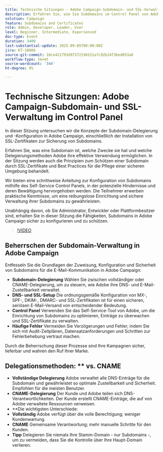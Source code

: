 ```yaml
---
title: Technische Sitzungen - Adobe Campaign-Subdomain- und SSL-Verwaltung im Control Panel
description: Erfahren Sie, wie Sie Subdomains im Control Panel von Adobe Campaign delegieren und konfigurieren, SSL-Zertifikate einrichten und die Konfiguration überwachen, um eine sichere E-Mail-Zustellbarkeit zu gewährleisten.
solution: Campaign
feature: Subdomains and Certificates
role: Admin, Developer, Leader, User
level: Beginner, Intermediate, Experienced
doc-type: Event
duration: 3409
last-substantial-update: 2025-09-05T00:00:00Z
jira: KT-18866
source-git-commit: 18ce421793d97372198151afc92b24f3bed053a8
workflow-type: tm+mt
source-wordcount: '344'
ht-degree: 0%

---
```



# Technische Sitzungen: Adobe Campaign-Subdomain- und SSL-Verwaltung im Control Panel

In dieser Sitzung untersuchen wir die Konzepte der Subdomain-Delegierung und -Konfiguration in Adobe Campaign, einschließlich der Installation von SSL-Zertifikaten zur Sicherung von Subdomains.

Erfahren Sie, was eine Subdomain ist, welche Zwecke sie hat und welche Delegierungsmethoden Adobe ihre effektive Verwendung ermöglichen. In der Sitzung werden auch die Prinzipien zum Schützen einer Subdomain durch SSL-Zertifikate und Best Practices für die Pflege einer sicheren Umgebung behandelt.

Wir bieten eine schrittweise Anleitung zur Konfiguration von Subdomains mithilfe des Self-Service Control Panels, in der potenzielle Hindernisse und deren Bewältigung hervorgehoben werden. Die Teilnehmer erwerben praktische Kenntnisse, um eine reibungslose Einrichtung und sichere Verwaltung ihrer Subdomains zu gewährleisten.

Unabhängig davon, ob Sie Administrator, Entwickler oder Plattformbesitzer sind, erhalten Sie in dieser Sitzung die Fähigkeiten, Subdomains in Adobe Campaign sicher zu konfigurieren und zu schützen.

>[!VIDEO](https://video.tv.adobe.com/v/3471391/?learn=on&enablevpops)

## Beherrschen der Subdomain-Verwaltung in Adobe Campaign

Entfesseln Sie die Grundlagen der Zuweisung, Konfiguration und Sicherheit von Subdomains für die E-Mail-Kommunikation in Adobe Campaign:

* **Subdomain-Delegierung** Wählen Sie zwischen vollständiger oder CNAME-Delegierung, um zu steuern, wie Adobe Ihre DNS- und E-Mail-Zustellbarkeit verwaltet.
* **DNS- und SSL-Setup** Die ordnungsgemäße Konfiguration von MX-, SPF-, DKIM-, DMARC- und SSL-Zertifikaten ist für einen sicheren, seriösen E-Mail-Versand von entscheidender Bedeutung.
* **Control Panel** Verwenden Sie das Self-Service-Tool von Adobe, um die Einrichtung von Subdomains zu optimieren, Einträge zu überwachen und SSL-Zertifikate zu verwalten.
* **Häufige Fehler** Vermeiden Sie Verzögerungen und Fehler, indem Sie sich mit Audit-Zeitplänen, Datensatzanforderungen und Schritten zur Fehlerbehebung vertraut machen.

Durch die Beherrschung dieser Prozesse sind Ihre Kampagnen sicher, lieferbar und wahren den Ruf Ihrer Marke.

## Delegationsmethoden: ** vs. CNAME

* **Vollständige Delegierung** Adobe verwaltet alle DNS-Einträge für die Subdomain und gewährleistet so optimale Zustellbarkeit und Sicherheit. Empfohlen für die meisten Benutzer.
* **CNAME-Delegierung** Der Kunde und Adobe teilen sich DNS-Verantwortlichkeiten. Der Kunde erstellt CNAME-Einträge, die auf von Adobe verwaltete Ressourcen verweisen.
* **Die wichtigsten Unterschiede:
* **Vollständig** Adobe verfügt über die volle Berechtigung; weniger Kundenwartung.
* **CNAME** Gemeinsame Verantwortung; mehr manuelle Schritte für den Kunden.
* **Tipp** Delegieren Sie niemals Ihre Stamm-Domain - nur Subdomains -, um zu vermeiden, dass Sie die Kontrolle über Ihre Haupt-Domain verlieren.
